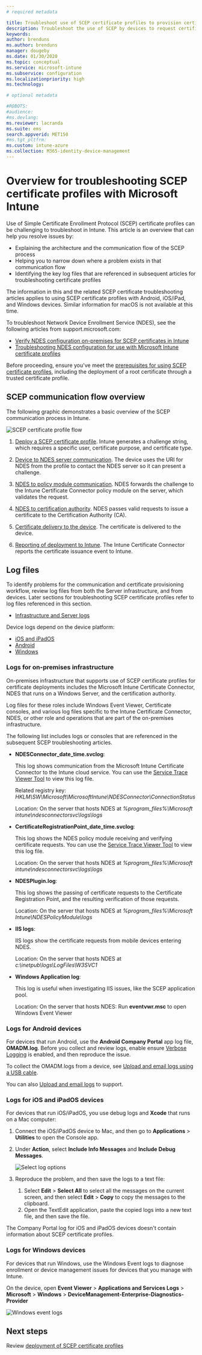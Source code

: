 ```yaml
---
# required metadata

title: Troubleshoot use of SCEP certificate profiles to provision certificates with Microsoft Intune | Microsoft Docs
description: Troubleshoot the use of SCEP by devices to request certificates for use with Intune, including communication from devices to NDES, NDES to certification authorities, and from the Intune Certificate Connector to the Intune service.  
keywords:
author: brenduns
ms.author: brenduns
manager: dougeby
ms.date: 01/30/2020
ms.topic: conceptual
ms.service: microsoft-intune
ms.subservice: configuration
ms.localizationpriority: high
ms.technology:

# optional metadata

#ROBOTS:
#audience:
#ms.devlang:
ms.reviewer: lacranda
ms.suite: ems
search.appverid: MET150
#ms.tgt_pltfrm:
ms.custom: intune-azure
ms.collection: M365-identity-device-management
---
```


# Overview for troubleshooting SCEP certificate profiles with Microsoft Intune

Use of Simple Certificate Enrollment Protocol (SCEP) certificate profiles can be challenging to troubleshoot in Intune. This article is an overview that can help you resolve issues by:

- Explaining the architecture and the communication flow of the SCEP process
- Helping you to narrow down where a problem exists in that communication flow
- Identifying the key log files that are referenced in subsequent articles for troubleshooting certificate profiles

The information in this and the related SCEP certificate troubleshooting articles applies to using SCEP certificate profiles with Android, iOS/iPad, and Windows devices. Similar information for macOS is not available at this time.

To troubleshoot Network Device Enrollment Service (NDES), see the following articles from support.microsoft.com:

- [Verify NDES configuration on-premises for SCEP certificates in Intune](https://support.microsoft.com/help/4490130/ndes-configuration-on-premises-for-scep-certificates-in-intune)
- [Troubleshooting NDES configuration for use with Microsoft Intune certificate profiles]( https://support.microsoft.com/help/4459540/troubleshoot-ndes-configuration-for-use-with-intune)

Before proceeding, ensure you've meet the [prerequisites for using SCEP certificate profiles](certificates-scep-configure.md#prerequisites-for-using-scep-for-certificates), including the deployment of a root certificate through a trusted certificate profile.

## SCEP communication flow overview

The following graphic demonstrates a basic overview of the SCEP communication process in Intune.

![SCEP certificate profile flow](../protect/media/troubleshoot-scep-certificate-profiles/scep-certificate-profile-flow.png)

1. [Deploy a SCEP certificate profile](troubleshoot-scep-certificate-profile-deployment.md). Intune generates a challenge string, which requires a specific user, certificate purpose, and certificate type.

2. [Device to NDES server communication](troubleshoot-scep-certificate-device-to-ndes.md). The device uses the URI for NDES from the profile to contact the NDES server so it can present a challenge.

3. [NDES to policy module communication](troubleshoot-scep-certificate-ndes-policy-module.md). NDES forwards the challenge to the Intune Certificate Connector policy module on the server, which validates the request.

4. [NDES to certification authority](troubleshoot-scep-certificate-ndes-policy-module.md). NDES passes valid requests to issue a certificate to the Certification Authority (CA).

5. [Certificate delivery to the device](troubleshoot-scep-certificate-delivery.md). The certificate is delivered to the device.

6. [Reporting of deployment to Intune](troubleshoot-scep-certificate-reporting.md). The Intune Certificate Connector reports the certificate issuance event to Intune.

## Log files

To identify problems for the communication and certificate provisioning workflow, review log files from both the Server infrastructure, and from devices. Later sections for troubleshooting SCEP certificate profiles refer to log files referenced in this section.

- [Infrastructure and Server logs](#logs-for-on-premises-infrastructure)

Device logs depend on the device platform:  

- [iOS and iPadOS](#logs-for-ios-and-ipados-devices)
- [Android](#logs-for-android-devices)
- [Windows](#logs-for-windows-devices)

### Logs for on-premises infrastructure
  
On-premises infrastructure that supports use of SCEP certificate profiles for certificate deployments includes the Microsoft Intune Certificate Connector, NDES that runs on a Windows Server, and the certification authority.

Log files for these roles include Windows Event Viewer, Certificate consoles, and various log files specific to the Intune Certificate Connector, NDES, or other role and operations that are part of the on-premises infrastructure.

The following list includes logs or consoles that are referenced in the subsequent SCEP troubleshooting articles. 

- **NDESConnector_date_time.svclog**:

  This log shows communication from the Microsoft Intune Certificate Connector to the Intune cloud service. You can use the [Service Trace Viewer Tool](https://docs.microsoft.com/dotnet/framework/wcf/service-trace-viewer-tool-svctraceviewer-exe) to view this log file.

  Related registry key: *HKLM\SW\Microsoft\MicrosoftIntune\NDESConnector\ConnectionStatus*

  Location: On the server that hosts NDES at *%program_files%\Microsoft intune\ndesconnectorsvc\logs\logs*

- **CertificateRegistrationPoint_date_time.svclog**:

  This log shows the NDES policy module receiving and verifying certificate requests. You can use the [Service Trace Viewer Tool](https://docs.microsoft.com/dotnet/framework/wcf/service-trace-viewer-tool-svctraceviewer-exe) to view this log file.

  Location: On the server that hosts NDES at *%program_files%\Microsoft intune\ndesconnectorsvc\logs\logs*

- **NDESPlugin.log**:

  This log shows the passing of certificate requests to the Certificate Registration Point, and the resulting verification of those requests.

  Location: On the server that hosts NDES at *%program_files%\Microsoft Intune\NDESPolicyModule\logs*

- **IIS logs**:

  IIS logs show the certificate requests from mobile devices entering NDES.

  Location: On the server that hosts NDES at *c:\inetpub\logs\LogFiles\W3SVC1*

- **Windows Application log**:

  This log is useful when investigating IIS issues, like the SCEP application pool.

  Location: On the server that hosts NDES: Run **eventvwr.msc** to open Windows Event Viewer




### Logs for Android devices

For devices that run Android, use the **Android Company Portal** app log file, **OMADM.log**. Before you collect and review logs, enable ensure [Verbose Logging](/intune-user-help/use-verbose-logging-to-help-your-it-administrator-fix-device-issues-android) is enabled, and then reproduce the issue.

To collect the OMADM.logs from a device, see [Upload and email logs using a USB cable](/intune-user-help/send-logs-to-your-it-admin-using-cable-android).

You can also [Upload and email logs](/intune-user-help/send-logs-to-your-it-admin-by-email-android#upload-and-email-logs-from-microsoft-intune-app) to support.

### Logs for iOS and iPadOS devices

For devices that run iOS/iPadOS, you use debug logs and **Xcode** that runs on a Mac computer:

1. Connect the iOS/iPadOS device to Mac, and then go to **Applications** > **Utilities** to open the Console app. 

2. Under **Action**, select **Include Info Messages** and **Include Debug Messages**.

   ![Select log options](../protect/media/troubleshoot-scep-certificate-profiles/message-options.png)

3. Reproduce the problem, and then save the logs to a text file:
   1. Select **Edit** > **Select All** to select all the messages on the current screen, and then select **Edit** > **Copy** to copy the messages to the clipboard. 
   2. Open the TextEdit application, paste the copied logs into a new text file, and then save the file.


The Company Portal log for iOS and iPadOS devices doesn't contain information about SCEP certificate profiles.

### Logs for Windows devices

For devices that run Windows, use the Windows Event logs to diagnose enrollment or device management issues for devices that you manage with Intune.

On the device, open **Event Viewer** > **Applications and Services Logs** > **Microsoft** > **Windows** > **DeviceManagement-Enterprise-Diagnostics-Provider**

![Windows event logs](../protect/media/troubleshoot-scep-certificate-profiles/windows-event-log.png)

## Next steps

Review [deployment of SCEP certificate profiles](troubleshoot-scep-certificate-profile-deployment.md) 

